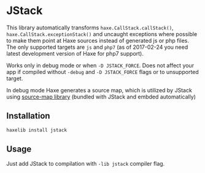 # JStack

This library automatically transforms `haxe.CallStack.callStack()`, `haxe.CallStack.exceptionStack()` and uncaught exceptions where possible to make them point at Haxe sources instead of generated js or php files.
The only supported targets are `js` and `php7` (as of 2017-02-24 you need latest development version of Haxe for php7 support).

Works only in debug mode or when `-D JSTACK_FORCE`.
Does not affect your app if compiled without `-debug` and `-D JSTACK_FORCE` flags or to unsupported target.

In debug mode Haxe generates a source map, which is utilized by JStack using [source-map library](https://github.com/mozilla/source-map) (bundled with JStack and embded automatically)

## Installation
```haxe
haxelib install jstack
```

## Usage
Just add JStack to compilation with `-lib jstack` compiler flag.